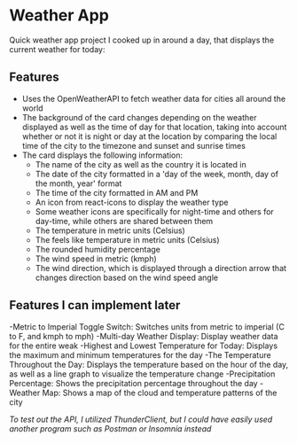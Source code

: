 # **Weather App**
Quick weather app project I cooked up in around a day, that displays the current weather for today:

## Features
- Uses the OpenWeatherAPI to fetch weather data for cities all around the world
- The background of the card changes depending on the weather displayed as well as the time of day for that location, taking into account whether
  or not it is night or day at the location by comparing the local time of the city to the timezone and sunset and sunrise times
- The card displays the following information:
  - The name of the city as well as the country it is located in
  - The date of the city formatted in a 'day of the week, month, day of the month, year' format
  - The time of the city formatted in AM and PM
  - An icon from react-icons to display the weather type
  - Some weather icons are specifically for night-time and others for day-time, while others are shared between them
  - The temperature in metric units (Celsius)
  - The feels like temperature in metric units (Celsius)
  - The rounded humidity percentage
  - The wind speed in metric (kmph)
  - The wind direction, which is displayed through a direction arrow that changes direction based on the wind speed angle

## Features I can implement later
  -Metric to Imperial Toggle Switch: Switches units from metric to imperial (C to F, and kmph to mph)
  -Multi-day Weather Display: Display weather data for the entire weak
  -Highest and Lowest Temperature for Today: Displays the maximum and minimum temperatures for the day
  -The Temperature Throughout the Day: Displays the temperature based on the hour of the day, as well as a line graph to visualize the temperature change
  -Precipitation Percentage: Shows the precipitation percentage throughout the day
  -Weather Map: Shows a map of the cloud and temperature patterns of the city

*To test out the API, I utilized ThunderClient, but I could have easily used another program such as Postman or Insomnia instead*


